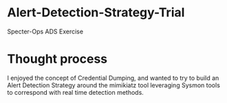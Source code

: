 # Alert-Detection-Strategy-Trial
Specter-Ops ADS Exercise
<br>
# Thought process
I enjoyed the concept of Credential Dumping, and wanted to try to build an Alert Detection Strategy around the mimikiatz tool leveraging Sysmon tools to correspond with real time detection methods. 
